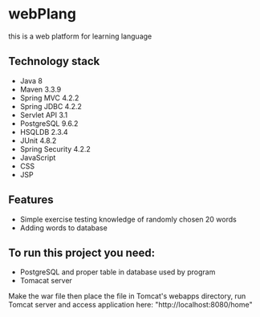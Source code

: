 # webPlang

this is a web platform for learning language

## Technology stack

* Java 8
* Maven 3.3.9
* Spring MVC 4.2.2
* Spring JDBC 4.2.2
* Servlet API 3.1
* PostgreSQL 9.6.2
* HSQLDB 2.3.4
* JUnit 4.8.2
* Spring Security 4.2.2
* JavaScript
* CSS
* JSP

## Features

* Simple exercise testing knowledge of randomly chosen 20 words
* Adding words to database

## To run this project you need:

- PostgreSQL and proper table in database used by program
- Tomacat server

Make the war file then place the file in Tomcat's webapps directory, run Tomcat server and access application here: "http://localhost:8080/home"